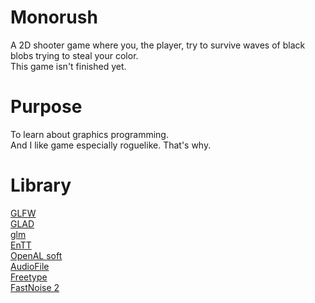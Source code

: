 # Monorush
A 2D shooter game where you, the player, try to survive waves of black blobs trying to steal your color. <br/>
This game isn't finished yet. <br/>

# Purpose
To learn about graphics programming. <br/>
And I like game especially roguelike. That's why. <br/>

# Library
[GLFW](https://www.glfw.org/) <br/>
[GLAD](https://glad.dav1d.de/) <br/>
[glm](https://github.com/g-truc/glm) <br/>
[EnTT](https://github.com/skypjack/entt) <br/>
[OpenAL soft](https://github.com/kcat/openal-soft) <br/>
[AudioFile](https://github.com/adamstark/AudioFile) <br/>
[Freetype](https://github.com/freetype/freetype) <br/>
[FastNoise 2](https://github.com/Auburn/FastNoise2) <br/>
